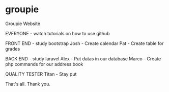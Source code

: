 # groupie
Groupie Website

EVERYONE - watch tutorials on how to use github

FRONT END - study bootstrap
Josh - Create calendar
Pat - Create table for grades

BACK END - study laravel
Alex - Put datas in our database
Marco - Create php commands for our address book

QUALITY TESTER
Titan - Stay put

That's all. 
Thank you.
